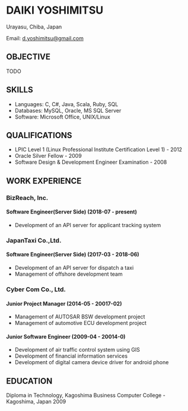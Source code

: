 # DAIKI YOSHIMITSU

Urayasu, Chiba, Japan

Email: d.yoshimitsu@gmail.com

## OBJECTIVE

TODO

## SKILLS

- Languages: C, C#, Java, Scala, Ruby, SQL
- Databases: MySQL, Oracle, MS SQL Server
- Software: Microsoft Office, UNIX/Linux

## QUALIFICATIONS

- LPIC Level 1 (Linux Professional Institute Certification Level 1) - 2012
- Oracle Silver Fellow - 2009
- Software Design & Development Engineer Examination - 2008

## WORK EXPERIENCE

### **BizReach, Inc.**

#### Software Engineer(Server Side) (2018-07 - present)

- Development of an API server for applicant tracking system

### **JapanTaxi Co.,Ltd.**

#### Software Engineer(Server Side) (2017-03 - 2018-06)

- Development of an API server for dispatch a taxi
- Management of offshore development team

### **Cyber Com Co., Ltd.**

#### Junior Project Manager (2014-05 - 20017-02)

- Management of AUTOSAR BSW development project
- Management of automotive ECU development project

#### Junior Software Engineer (2009-04 - 20014-0)

- Development of air traffic control system using GIS
- Development of financial information services
- Development of digital camera device driver for android phone

## EDUCATION

Diploma in Technology, Kagoshima Business Computer College - Kagoshima, Japan 2009
